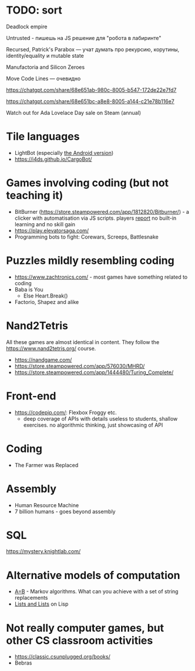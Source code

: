 # TODO: sort

Deadlock empire

Untrusted - пишешь на JS решение для "робота в лабиринте"

Recursed, Patrick's Parabox — учат думать про рекурсию, корутины, identity/equality и mutable state

Manufactoria and Silicon Zeroes

Move Code Lines — очевидно

https://chatgpt.com/share/68e651ab-980c-8005-b547-172de22e7fd7

https://chatgpt.com/share/68e651bc-a8e8-8005-a144-c21e78b116e7


Watch out for Ada Lovelace Day sale on Steam (annual)

# Tile languages

- LightBot (especially [the Android version](https://bit.ly/libercslightbot))
- https://i4ds.github.io/CargoBot/

# Games involving coding (but not teaching it)

- BitBurner (https://store.steampowered.com/app/1812820/Bitburner/) - a clicker with automatisation via JS scripts. players [report](https://www.reddit.com/r/Bitburner/comments/1jjyjou/bitburner_as_a_programming_learning_tool/) no built-in learning and no skill gain
- https://play.elevatorsaga.com/
- Programming bots to fight: Corewars, Screeps, Battlesnake

# Puzzles mildly resembling coding

- https://www.zachtronics.com/ - most games have something related to coding
- Baba is You
  - Else Heart.Break()
- Factorio, Shapez and alike

# Nand2Tetris

All these games are almost identical in content. They follow the https://www.nand2tetris.org/ course.

- https://nandgame.com/
- https://store.steampowered.com/app/576030/MHRD/
- https://store.steampowered.com/app/1444480/Turing_Complete/

# Front-end

- https://codepip.com/: Flexbox Froggy etc.
  - deep coverage of APIs with details useless to students, shallow exercises. no algorithmic thinking, just showcasing of API

# Coding

- The Farmer was Replaced

# Assembly

- Human Resource Machine
- 7 billion humans - goes beyond assembly

# SQL

https://mystery.knightlab.com/

# Alternative models of computation

- [A=B](https://store.steampowered.com/app/1720850/AB/) - Markov algorithms. What can you achieve with a set of string replacements
- [Lists and Lists](https://eblong.com/zarf/zweb/lists/) on Lisp

# Not really computer games, but other CS classroom activities

- https://classic.csunplugged.org/books/
- Bebras

